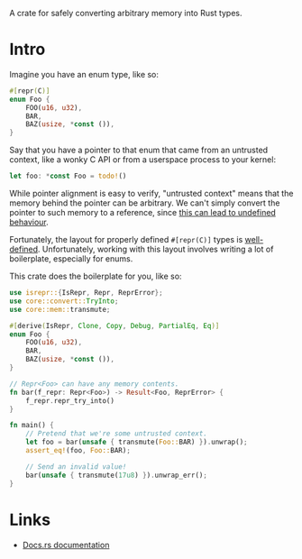 A crate for safely converting arbitrary memory into Rust types.

Intro
=====

Imagine you have an enum type, like so:

```rust
#[repr(C)]
enum Foo {
    FOO(u16, u32),
    BAR,
    BAZ(usize, *const ()),
}
```

Say that you have a pointer to that enum that came from an untrusted context,
like a wonky C API or from a userspace process to your kernel:

```rust
let foo: *const Foo = todo!()
```

While pointer alignment is easy to verify, "untrusted context" means that the
memory behind the pointer can be arbitrary. We can't simply convert the pointer
to such memory to a reference, since [this can lead to undefined
behaviour](https://doc.rust-lang.org/reference/behavior-considered-undefined.html).

Fortunately, the layout for properly defined `#[repr(C)]` types is
[well-defined](https://doc.rust-lang.org/reference/behavior-considered-undefined.html).
Unfortunately, working with this layout involves writing a lot of boilerplate,
especially for enums.

This crate does the boilerplate for you, like so:

```rust
use isrepr::{IsRepr, Repr, ReprError};
use core::convert::TryInto;
use core::mem::transmute;

#[derive(IsRepr, Clone, Copy, Debug, PartialEq, Eq)]
enum Foo {
    FOO(u16, u32),
    BAR,
    BAZ(usize, *const ()),
}

// Repr<Foo> can have any memory contents.
fn bar(f_repr: Repr<Foo>) -> Result<Foo, ReprError> {
    f_repr.repr_try_into()
}

fn main() {
    // Pretend that we're some untrusted context.
    let foo = bar(unsafe { transmute(Foo::BAR) }).unwrap();
    assert_eq!(foo, Foo::BAR);

    // Send an invalid value!
    bar(unsafe { transmute(17u8) }).unwrap_err();
}
```

Links
=====

* [Docs.rs documentation](https://docs.rs/isrepr)
